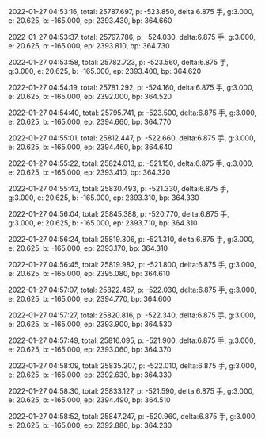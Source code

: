 2022-01-27 04:53:16, total: 25787.697, p: -523.850, delta:6.875 手, g:3.000, e: 20.625, b: -165.000, ep: 2393.430, bp: 364.660

2022-01-27 04:53:37, total: 25797.786, p: -524.030, delta:6.875 手, g:3.000, e: 20.625, b: -165.000, ep: 2393.810, bp: 364.730

2022-01-27 04:53:58, total: 25782.723, p: -523.560, delta:6.875 手, g:3.000, e: 20.625, b: -165.000, ep: 2393.400, bp: 364.620

2022-01-27 04:54:19, total: 25781.292, p: -524.160, delta:6.875 手, g:3.000, e: 20.625, b: -165.000, ep: 2392.000, bp: 364.520

2022-01-27 04:54:40, total: 25795.741, p: -523.500, delta:6.875 手, g:3.000, e: 20.625, b: -165.000, ep: 2394.660, bp: 364.770

2022-01-27 04:55:01, total: 25812.447, p: -522.660, delta:6.875 手, g:3.000, e: 20.625, b: -165.000, ep: 2394.460, bp: 364.640

2022-01-27 04:55:22, total: 25824.013, p: -521.150, delta:6.875 手, g:3.000, e: 20.625, b: -165.000, ep: 2393.410, bp: 364.320

2022-01-27 04:55:43, total: 25830.493, p: -521.330, delta:6.875 手, g:3.000, e: 20.625, b: -165.000, ep: 2393.310, bp: 364.330

2022-01-27 04:56:04, total: 25845.388, p: -520.770, delta:6.875 手, g:3.000, e: 20.625, b: -165.000, ep: 2393.710, bp: 364.310

2022-01-27 04:56:24, total: 25819.306, p: -521.310, delta:6.875 手, g:3.000, e: 20.625, b: -165.000, ep: 2393.170, bp: 364.310

2022-01-27 04:56:45, total: 25819.982, p: -521.800, delta:6.875 手, g:3.000, e: 20.625, b: -165.000, ep: 2395.080, bp: 364.610

2022-01-27 04:57:07, total: 25822.467, p: -522.030, delta:6.875 手, g:3.000, e: 20.625, b: -165.000, ep: 2394.770, bp: 364.600

2022-01-27 04:57:27, total: 25820.816, p: -522.340, delta:6.875 手, g:3.000, e: 20.625, b: -165.000, ep: 2393.900, bp: 364.530

2022-01-27 04:57:49, total: 25816.095, p: -521.900, delta:6.875 手, g:3.000, e: 20.625, b: -165.000, ep: 2393.060, bp: 364.370

2022-01-27 04:58:09, total: 25835.207, p: -522.010, delta:6.875 手, g:3.000, e: 20.625, b: -165.000, ep: 2392.630, bp: 364.330

2022-01-27 04:58:30, total: 25833.127, p: -521.590, delta:6.875 手, g:3.000, e: 20.625, b: -165.000, ep: 2394.490, bp: 364.510

2022-01-27 04:58:52, total: 25847.247, p: -520.960, delta:6.875 手, g:3.000, e: 20.625, b: -165.000, ep: 2392.880, bp: 364.230